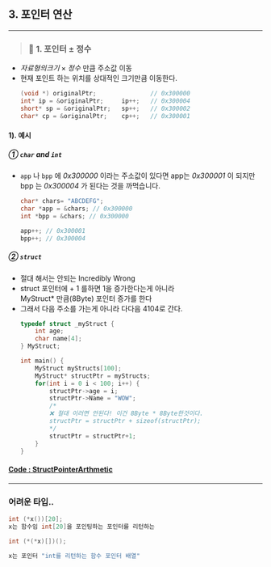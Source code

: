 ## 3. 포인터 연산

---

> ### 📄 1. 포인터 $±$ 정수

* $자료형의 크기 \times 정수$ 만큼 주소값 이동
* 현재 포인트 하는 위치를 상대적인 크기만큼 이동한다.
  ```c
  (void *) originalPtr;               // 0x300000
  int* ip = &originalPtr;     ip++;   // 0x300004
  short* sp = &originalPtr;   sp++;   // 0x300002
  char* cp = &originalPtr;    cp++;   // 0x300001
  ```

#### 1). 예시

##### ① `char` and `int`

* `app` 나 `bpp` 에 *0x300000* 이라는 주소값이 있다면
app는 *0x300001* 이 되지만 bpp 는 *0x300004* 가 된다는 것을 까먹습니다. 
  ```c
  char* chars= "ABCDEFG";
  char *app = &chars; // 0x300000
  int *bpp = &chars; // 0x300000

  app++; // 0x300001
  bpp++; // 0x300004
  ```

##### ② `struct`
* 절대 해서는 안되는 Incredibly Wrong
* struct 포인터에 + 1 를하면 1을 증가한다는게 아니라  
MyStruct* 만큼(8Byte) 포인터 증가를 한다
* 그래서 다음 주소를 가는게 아니라 다다음 4104로 간다.
  ```c
  typedef struct _myStruct {
      int age;
      char name[4];
  } MyStruct;

  int main() {
      MyStruct myStructs[100];
      MyStruct* structPtr = myStructs;
      for(int i = 0 i < 100; i++) {
          structPtr->age = i;
          structPtr->Name = "WOW";
          /*
          ❌ 절대 이러면 안된다! 이건 8Byte * 8Byte한것이다.
          structPtr = structPtr + sizeof(structPtr); 
          */
          structPtr = structPtr+1;
      }
  }
  ```



#### [Code : StructPointerArthmetic](./src/PointerNReference/StructPointerArthmetic.cpp)

---

### 어려운 타입..

```c
int (*x())[20];
x는 함수임 int[20]을 포인팅하는 포인터를 리턴하는

int (*(*x)[])();

x는 포인터 "int를 리턴하는 함수 포인터 배열"
```